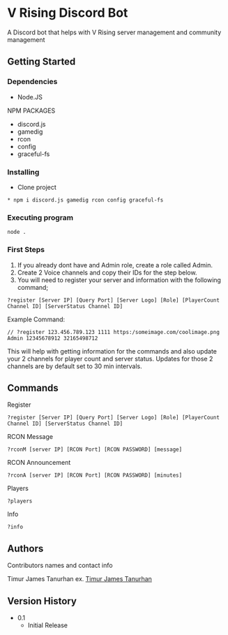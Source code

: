 # V Rising Discord Bot

A Discord bot that helps with V Rising server management and community management

## Getting Started

### Dependencies

* Node.JS

NPM PACKAGES
* discord.js
* gamedig
* rcon
* config
* graceful-fs

### Installing

* Clone project
```
* npm i discord.js gamedig rcon config graceful-fs
```

### Executing program

```
node .
```

### First Steps
1) If you already dont have and Admin role, create a role called Admin.
2) Create 2 Voice channels and copy their IDs for the step below.
3) You will need to register your server and information with the following command;
```
?register [Server IP] [Query Port] [Server Logo] [Role] [PlayerCount Channel ID] [ServerStatus Channel ID]
```
Example Command:
```
// ?register 123.456.789.123 1111 https:/someimage.com/coolimage.png Admin 12345678912 32165498712
```
This will help with getting information for the commands and also update your 2 channels for player count and server status. Updates for those 2 channels are by default set to 30 min intervals.


## Commands

Register
```
?register [Server IP] [Query Port] [Server Logo] [Role] [PlayerCount Channel ID] [ServerStatus Channel ID]
```
RCON Message
```
?rconM [server IP] [RCON Port] [RCON PASSWORD] [message]
```
RCON Announcement
```
?rconA [server IP] [RCON Port] [RCON PASSWORD] [minutes]
```
Players
```
?players
```
Info
```
?info
```

## Authors

Contributors names and contact info

Timur James Tanurhan
ex. [Timur James Tanurhan]([https://twitter.com/dompizzie](https://www.linkedin.com/in/timur-james-tanurhan/))

## Version History

* 0.1
    * Initial Release

